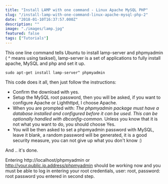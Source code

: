 ```yaml
---
title: "Install LAMP with one command - Linux Apache MySQL PHP"
slug: "/install-lamp-with-one-command-linux-apache-mysql-php-2"
date: "2018-01-10T16:37:57.000Z"
description: ""
image: "./images/lamp.jpg"
featured: false
tags: ["Tutorials"]
---
```


This one line command tells Ubuntu to install lamp-server and phpmyadmin ( ^ means using tasksel), lamp-server is a set of applications to fully install apache, MySQL and php and set it up.

```shell
sudo apt-get install lamp-server^ phpmyadmin
```

This code does it all, then just follow the instructions:

- Confirm the download with yes.
- Setup the MySQL root password, then you will be asked, if you want to configure Apache or Lighthttpd, I choose Apache.
- When you are prompted with:
  _The phpmyadmin package must have a database installed and configured before it can be used. This can be optionally handled with dbconfig-common._
  Unless you know that it is not what you want to do, you should choose Yes.
- You will be then asked to set a phpmyadmin password with MySQL, leave it blank, a random password will be generated, it is a good security measure, you can not give up what you don't know :)

And .. it's done.

Entering http://localhost/phpmyadmin or http://your.public.ip.address/phpmyadmin should be working now and you must be able to log in entering your root credentials, user: root, password: root password you entered in second step.
